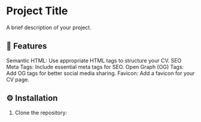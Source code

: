# Project Title
A brief description of your project.

## 🚀 Features
Semantic HTML: Use appropriate HTML tags to structure your CV.
SEO Meta Tags: Include essential meta tags for SEO.
Open Graph (OG) Tags: Add OG tags for better social media sharing.
Favicon: Add a favicon for your CV page.


## ⚙ Installation
1. Clone the repository:
